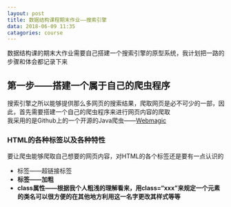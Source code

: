 ```yaml
---
layout: post
title: 数据结构课程期末作业——搜索引擎
data: 2018-06-09 11:35
catagories: course
---
```

数据结构课的期末大作业需要自己搭建一个搜索引擎的原型系统，我计划把一路的步骤和体会都记录下来  
## 第一步——搭建一个属于自己的爬虫程序  
搜索引擎之所以能够提供那么多网页的搜索结果，爬取网页是必不可少的一部，因此，首先需要搭建一个自己的爬虫程序来进行网页内容的爬取  
我采用的是Github上的一个开源的Java爬虫——[Webmagic](https://github.com/code4craft/webmagic)

### HTML的各种标签以及各种特性  
要让爬虫能够爬取自己想要的网页内容，对HTML的各个标签还是要有一点认识的  
* <a>标签——超链接标签
* <strong>标签——加粗
* class属性——根据我个人粗浅的理解看来，用class=“xxx”来规定一个元素的类名可以很方便的在其他地方利用这一名字更改其样式等等

